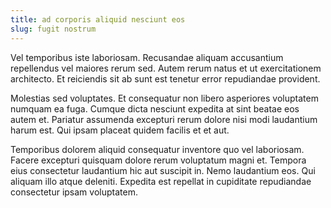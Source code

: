 ```yaml
---
title: ad corporis aliquid nesciunt eos
slug: fugit nostrum
---
```


Vel temporibus iste laboriosam. Recusandae aliquam accusantium repellendus vel maiores rerum sed. Autem rerum natus et ut exercitationem architecto. Et reiciendis sit ab sunt est tenetur error repudiandae provident.

Molestias sed voluptates. Et consequatur non libero asperiores voluptatem numquam ea fuga. Cumque dicta nesciunt expedita at sint beatae eos autem et. Pariatur assumenda excepturi rerum dolore nisi modi laudantium harum est. Qui ipsam placeat quidem facilis et et aut.

Temporibus dolorem aliquid consequatur inventore quo vel laboriosam. Facere excepturi quisquam dolore rerum voluptatum magni et. Tempora eius consectetur laudantium hic aut suscipit in. Nemo laudantium eos. Qui aliquam illo atque deleniti. Expedita est repellat in cupiditate repudiandae consectetur ipsam voluptatem.
